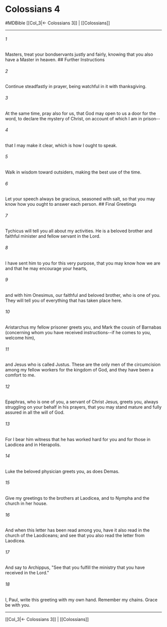 # Colossians 4
#MDBible
[[Col_3|← Colossians 3]] | [[Colossians]]

***

###### 1 

Masters, treat your bondservants justly and fairly, knowing that you also have a Master in heaven. ## Further Instructions 

###### 2 

Continue steadfastly in prayer, being watchful in it with thanksgiving. 

###### 3 

At the same time, pray also for us, that God may open to us a door for the word, to declare the mystery of Christ, on account of which I am in prison-- 

###### 4 

that I may make it clear, which is how I ought to speak. 

###### 5 

Walk in wisdom toward outsiders, making the best use of the time. 

###### 6 

Let your speech always be gracious, seasoned with salt, so that you may know how you ought to answer each person. ## Final Greetings 

###### 7 

Tychicus will tell you all about my activities. He is a beloved brother and faithful minister and fellow servant in the Lord. 

###### 8 

I have sent him to you for this very purpose, that you may know how we are and that he may encourage your hearts, 

###### 9 

and with him Onesimus, our faithful and beloved brother, who is one of you. They will tell you of everything that has taken place here. 

###### 10 

Aristarchus my fellow prisoner greets you, and Mark the cousin of Barnabas (concerning whom you have received instructions--if he comes to you, welcome him), 

###### 11 

and Jesus who is called Justus. These are the only men of the circumcision among my fellow workers for the kingdom of God, and they have been a comfort to me. 

###### 12 

Epaphras, who is one of you, a servant of Christ Jesus, greets you, always struggling on your behalf in his prayers, that you may stand mature and fully assured in all the will of God. 

###### 13 

For I bear him witness that he has worked hard for you and for those in Laodicea and in Hierapolis. 

###### 14 

Luke the beloved physician greets you, as does Demas. 

###### 15 

Give my greetings to the brothers at Laodicea, and to Nympha and the church in her house. 

###### 16 

And when this letter has been read among you, have it also read in the church of the Laodiceans; and see that you also read the letter from Laodicea. 

###### 17 

And say to Archippus, "See that you fulfill the ministry that you have received in the Lord." 

###### 18 

I, Paul, write this greeting with my own hand. Remember my chains. Grace be with you. 

***

[[Col_3|← Colossians 3]] | [[Colossians]]
